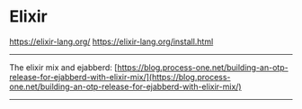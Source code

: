 # Elixir

https://elixir-lang.org/
https://elixir-lang.org/install.html

---

The elixir mix and ejabberd: [https://blog.process-one.net/building-an-otp-release-for-ejabberd-with-elixir-mix/](https://blog.process-one.net/building-an-otp-release-for-ejabberd-with-elixir-mix/)

---
